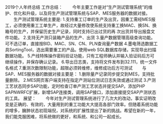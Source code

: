 2019个人年终总结
工作总结：
　　今年主要工作是对“生产测试管理系统”的维护、优化和升级，以及将生产测试管理系统与SAP、MES服务器的数据对接。
　　生产测试管理系统主要是:
            1.支持重工订单的生产及出货，因重工需经MES报工，必须使用重工工单生产，故经过大量修改使系统支持重工换MAC、换SN、换箱号的生产，并保留历史生产记录，同时支持已出过货的再  次出货并导出报盘文件功能。
	    2.支持无产测只装箱产品的生产、出货
	    3.量产数据管理高级查询功能。可不选订单，直接按BID、MAC、SN、CN、PLN查询量产数据
	    4.墨电筛选数据工具SortingTool，选出需要重工的产品。使用web SQL数据库存储，实现导出扫描数据功能。
	    5.产线特殊操作密码验证功能，只有工程师确认并输入验证码后方可继续操作，并保存确认记录。
	    6.导出日志类，支持将文件发布到32.111，统一文件名格式
	    7.重测次数限制功能，超限必须转维修，维修成功后方可测试
　　与SAP、MES服务器的数据对接主要是：
	    1.删除量产记录同步提交到MES，支持批量删除。
	    2.MES网页客户端支持在指定产测站位测试日志失效或通过测试
	    3.产测工艺状态同步SAP功能，定时检查订单产测工艺状态并提交SAP。添加PHP SAPNWRFC扩展，新增SAP连接类，调用SAP接口，添加直接提交SAP产测状态的工具。
展望：
　　今年对生产测试管理系统进行了几次大的改动，事实证明改变是正确的、有效的，大量用到的重工功能大大提高各部门效率。但随着系统功能的增多，臃肿状态初现端倪，对系统的扩展性提出了新的挑战。希望在新的一年，我们能克服困难，将系统做的更好，和系统、和公司一起成长。

